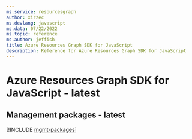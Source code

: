 ```yaml
---
ms.service: resourcesgraph
author: xirzec
ms.devlang: javascript
ms.data: 07/22/2022
ms.topic: reference
ms.author: jeffish
title: Azure Resources Graph SDK for JavaScript
description: Reference for Azure Resources Graph SDK for JavaScript
---
```

# Azure Resources Graph SDK for JavaScript - latest

## Management packages - latest
[!INCLUDE [mgmt-packages](resources-graph-mgmt-index.md)]